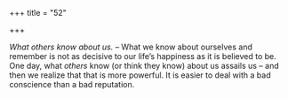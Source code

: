 +++
title = "52"

+++

*What others know about us.* – What we know about ourselves and remember is not as decisive to our life’s happiness as it is believed to be. One day, what *others* know \(or think they know\) about us assails us – and then we realize that that is more powerful. It is easier to deal with a bad conscience than a bad reputation.


